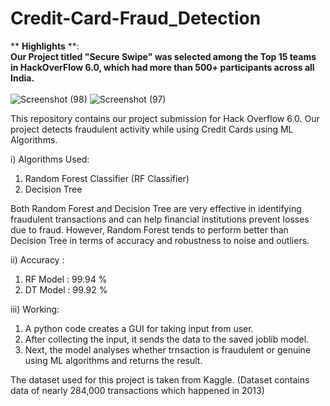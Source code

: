 # Credit-Card-Fraud_Detection

** <b>Highlights</b> **: <br>
<b>Our Project titled "Secure Swipe" was selected among the Top 15 teams in HackOverFlow 6.0, which had more than 500+ participants across all India. </b> <br><br>
![Screenshot (98)](https://user-images.githubusercontent.com/83204279/227383379-bff45360-18e0-4310-83cf-5f0ff8fd6b0f.png)
![Screenshot (97)](https://user-images.githubusercontent.com/83204279/227382638-499162e8-bc27-47de-8049-e258caf27ee6.png)

This repository contains our project submission for Hack Overflow 6.0. 
Our project detects fraudulent activity while using Credit Cards using ML Algorithms.

i) Algorithms Used:
1) Random Forest Classifier (RF Classifier)
2) Decision Tree 

Both Random Forest and Decision Tree are very effective in identifying fraudulent transactions and can help financial institutions prevent losses due to fraud. However, Random Forest tends to perform better than Decision Tree in terms of accuracy and robustness to noise and outliers.

ii) Accuracy :
1) RF Model : 99.94 %
2) DT Model : 99.92 %

iii) Working:
1) A python code creates a GUI for taking input from user.
2) After collecting the input, it sends the data to the saved joblib model.
3) Next, the model analyses whether trnsaction is fraudulent or genuine using ML algorithms and returns the result.


The dataset used for this project is taken from Kaggle. (Dataset contains data of nearly 284,000 transactions which happened in 2013)
